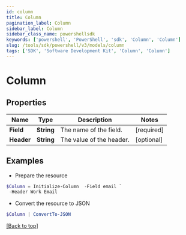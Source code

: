 ```yaml
---
id: column
title: Column
pagination_label: Column
sidebar_label: Column
sidebar_class_name: powershellsdk
keywords: ['powershell', 'PowerShell', 'sdk', 'Column', 'Column']
slug: /tools/sdk/powershell/v3/models/column
tags: ['SDK', 'Software Development Kit', 'Column', 'Column']
---
```


# Column

## Properties

| Name       | Type       | Description              | Notes      |
| ---------- | ---------- | ------------------------ | ---------- |
| **Field**  | **String** | The name of the field.   | [required] |
| **Header** | **String** | The value of the header. | [optional] |

## Examples

- Prepare the resource

```powershell
$Column = Initialize-Column  -Field email `
 -Header Work Email
```

- Convert the resource to JSON

```powershell
$Column | ConvertTo-JSON
```

[[Back to top]](#)
